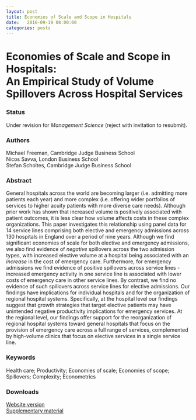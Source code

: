 ```yaml
---
layout: post
title: Economies of Scale and Scope in Hospitals
date:   2016-09-19 08:00:00
categories: posts
---
```


<h1 id="title">Economies of Scale and Scope in Hospitals:<br/>An Empirical Study of Volume Spillovers Across Hospital Services</h1>

### Status

Under revision for *Management Science* (reject with invitation to resubmit).

### Authors

Michael Freeman, Cambridge Judge Business School<br>
Nicos Savva, London Business School<br>
Stefan Scholtes, Cambridge Judge Business School

### Abstract

General hospitals across the world are becoming larger (i.e. admitting more patients each year) and more complex (i.e. offering wider portfolios of services to higher acuity patients with more diverse care needs). Although prior work has shown that increased volume is positively associated with patient outcomes, it is less clear how volume affects costs in these complex organizations. This paper investigates this relationship using panel data for 14 service lines comprising both elective and emergency admissions across 130 hospitals in England over a period of nine years. Although we find significant economies of scale for both elective and emergency admissions, we also find evidence of *negative* spillovers across the two admission types, with increased elective volume at a hospital being associated with an *increase* in the cost of emergency care. Furthermore, for emergency admissions we find evidence of positive spillovers across service lines - increased emergency activity in one service line is associated with lower costs of emergency care in other service lines. By contrast, we find no evidence of such spillovers across service lines for elective admissions. Our findings have implications for individual hospitals and for the organization of regional hospital systems. Specifically, at the hospital level our findings suggest that growth strategies that target elective patients may have unintended negative productivity implications for emergency services. At the regional level, our findings offer support for the reorganization of regional hospital systems toward general hospitals that focus on the provision of emergency care across a full range of services, complemented by high-volume clinics that focus on elective services in a single service line.

### Keywords

Health care; Productivity; Economies of scale; Economies of scope; Spillovers; Complexity; Econometrics

### Downloads

[Website version](/research/articles/hospitalscalescope_sep2016.pdf)<br>
[Supplementary material](/research/articles/supplementary_hospitalscalescope_june2016.pdf)